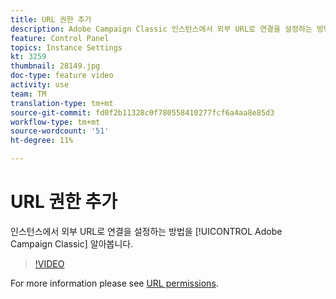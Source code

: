 ```yaml
---
title: URL 권한 추가
description: Adobe Campaign Classic 인스턴스에서 외부 URL로 연결을 설정하는 방법을 알아봅니다.
feature: Control Panel
topics: Instance Settings
kt: 3259
thumbnail: 28149.jpg
doc-type: feature video
activity: use
team: TM
translation-type: tm+mt
source-git-commit: fd0f2b11328c0f780558410277fcf6a4aa8e85d3
workflow-type: tm+mt
source-wordcount: '51'
ht-degree: 11%

---
```



# URL 권한 추가

인스턴스에서 외부 URL로 연결을 설정하는 방법을 [!UICONTROL Adobe Campaign Classic] 알아봅니다.

>[!VIDEO](https://video.tv.adobe.com/v/28149?quality=12)

For more information please see [URL permissions](https://docs.adobe.com/content/help/en/control-panel/using/instances-settings/url-permissions.html).
